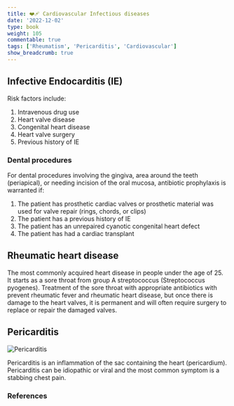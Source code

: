 ```yaml
---
title: ❤️‍🩹 Cardiovascular Infectious diseases
date: '2022-12-02'
type: book
weight: 105
commentable: true
tags: ['Rheumatism', 'Pericarditis', 'Cardiovascular']
show_breadcrumb: true
---
```



## Infective Endocarditis (IE)

Risk factors include:
1. Intravenous drug use
2. Heart valve disease
3. Congenital heart disease
4. Heart valve surgery
5. Previous history of IE

###  Dental procedures
For dental procedures involving the gingiva, area around the teeth (periapical), or needing incision of the oral mucosa, antibiotic prophylaxis is warranted if:
1. The patient has prosthetic cardiac valves or prosthetic material was used for valve repair (rings, chords, or clips)
2. The patient has a previous history of IE
3. The patient has an unrepaired cyanotic congenital heart defect
4. The patient has had a cardiac transplant


## Rheumatic heart disease

The most commonly acquired heart disease in people under the age of 25.  It starts as a sore throat from group A streptococcus (Streptococcus pyogenes).  Treatment of the sore throat with appropriate antibiotics with prevent rheumatic fever and rheumatic heart disease, but once there is damage to the heart valves, it is permanent and will often require surgery to replace or repair the damaged valves.

## Pericarditis
![Pericarditis](../../Pericarditis.png "Pericarditis")


Pericarditis is an inflammation of the sac containing the heart (pericardium).  Pericarditis can be idiopathic or viral and the most common symptom is a stabbing chest pain.




### References

[^1]: <span style="color:blue">Barash PG, Cullen BF, Stoelting RK, Cahalan MK, Stock MC, Ortega R, Sharar SR, Holt NF, eds. Clinical Anesthesia. 8th edition. Wolters Kluwer; 2017.</span>
[^2]: <span style="color:purple">Chestnut DH, Wong CA, Tsen LC, Ngan Kee WD, Beilin Y, Mhyre JM, Bateman BT, eds. 6th edition. Elsevier; 2020.</span>
[^3]: <span style="color:pink">Coté CJ, Lerman J, Anderson BJ. Coté and Lerman's A Practice of Anesthesia for Infants and Children. 6th edition. Elsevier; 2018.</span>
[^4]: <span style="color:brown">Ehrenwerth J, Eisenkraft J, Berry J, eds. Anesthesia Equipment: Principles and Applications. 3rd edition. Elsevier; 2020.</span>
[^5]: <span style="color:green">Farag E, Mounir-Soliman L, Brown DL. Brown's Atlas of Regional Anesthesia. 6th edition. Elsevier; 2020.</span>
[^6]: <span style="color:red">Flood P, Rathmell JP, Urman RD, eds. Stoelting's Pharmacology & Physiology in Anesthetic Practice. 6th edition. Wolters Kluwer; 2021.</span>
[^7]: <span style="color:yellow">Foster SD, Callahan MF, eds. A Professional Study and Resource Guide for the CRNA. 2nd edition. American Association of Nurse Anesthetists; 2011.</span>
[^8]: <span style="color:orange">Gropper MA, Cohen NH, Eriksson LI, Fleisher LA, Leslie K, Wiener-Kronish JP, eds. Miller's Anesthesia (Vols. 1-2). 9th edition. Elsevier; 2019.</span>
[^9]: <span style="color:indigo">Rosenblatt WH, Popescu WM. Master Techniques in Upper and Lower Airway Management. Wolters Kluwer (LWW); 2015.</span>
[^10]: <span style="color:teal">Hall JE, Hall ME. Guyton and Hall Textbook of Medical Physiology. 14th edition. Elsevier; 2020.</span>
[^11]: <span style="color:maroon">Hines RL, Jones SB, eds. Stoelting's Anesthesia and Co-existing Disease. 8th edition. Elsevier; 2021.</span>
[^12]: <span style="color:aquamarine">Jaffe RA, Schmiesing CA, Golianu B. Anesthesiologist's Manual of Surgical Procedures. 6th ed. Wolters Kluwer; 2020.</span>
[^13]: <span style="color:darkgreen">Nagelhout JJ, Elisha S, Heiner JS, eds. Nurse Anesthesia. 7th edition. Elsevier; 2020.</span>